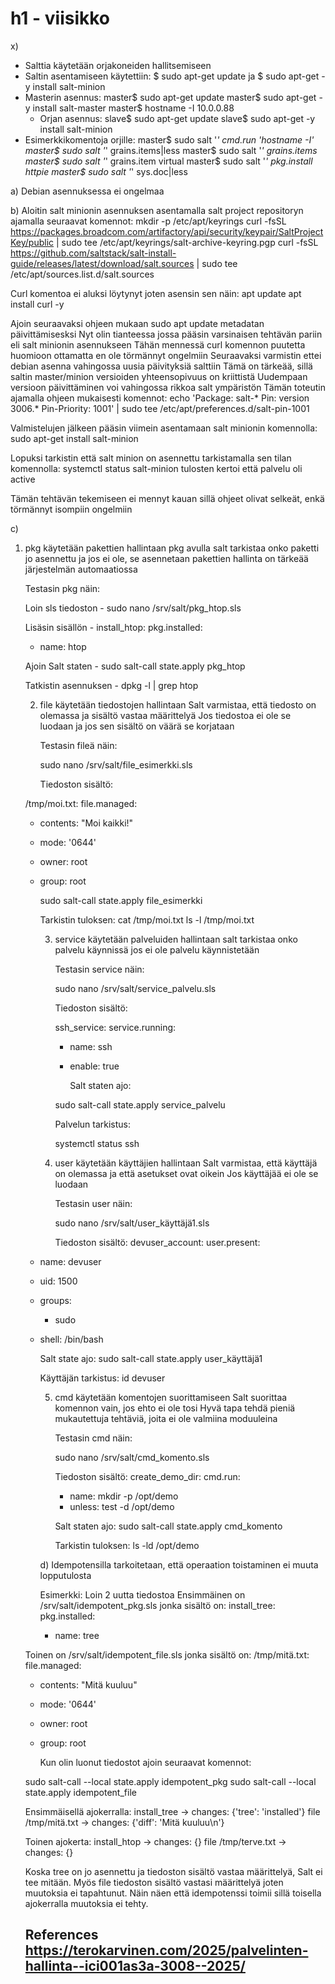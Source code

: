 # h1 - viisikko

x) 
- Salttia käytetään orjakoneiden hallitsemiseen
- Saltin asentamiseen käytettiin: $ sudo apt-get update ja $ sudo apt-get -y install salt-minion
- Masterin asennus:
  master$ sudo apt-get update
master$ sudo apt-get -y install salt-master
master$ hostname -I
10.0.0.88
  - Orjan asennus:
    slave$ sudo apt-get update
slave$ sudo apt-get -y install salt-minion
- Esimerkkikomentoja orjille:
  master$ sudo salt '*' cmd.run 'hostname -I'
master$ sudo salt '*' grains.items|less
master$ sudo salt '*' grains.items
master$ sudo salt '*' grains.item virtual
master$ sudo salt '*' pkg.install httpie
master$ sudo salt '*' sys.doc|less

a) Debian asennuksessa ei ongelmaa

b) Aloitin salt minionin asennuksen asentamalla salt project repositoryn ajamalla seuraavat komennot:
mkdir -p /etc/apt/keyrings
curl -fsSL https://packages.broadcom.com/artifactory/api/security/keypair/SaltProjectKey/public | sudo tee /etc/apt/keyrings/salt-archive-keyring.pgp
curl -fsSL https://github.com/saltstack/salt-install-guide/releases/latest/download/salt.sources | sudo tee /etc/apt/sources.list.d/salt.sources

Curl komentoa ei aluksi löytynyt joten asensin sen näin: 
apt update
apt install curl -y

Ajoin seuraavaksi ohjeen mukaan sudo apt update metadatan päivittämisesksi
Nyt olin tianteessa jossa pääsin varsinaisen tehtävän pariin eli salt minionin asennukseen
Tähän mennessä curl komennon puutetta huomioon ottamatta en ole törmännyt ongelmiin
Seuraavaksi varmistin ettei debian asenna vahingossa uusia päivityksiä salttiin 
Tämä on tärkeää, sillä saltin master/minion versioiden yhteensopivuus on kriittistä
Uudempaan versioon päivittäminen voi vahingossa rikkoa salt ympäristön
Tämän toteutin ajamalla ohjeen mukaisesti komennot:
echo 'Package: salt-*
Pin: version 3006.*
Pin-Priority: 1001' | sudo tee /etc/apt/preferences.d/salt-pin-1001

Valmistelujen jälkeen pääsin viimein asentamaan salt minionin komennolla:
sudo apt-get install salt-minion

Lopuksi tarkistin että salt minion on asennettu tarkistamalla sen tilan komennolla:
systemctl status salt-minion
tulosten kertoi että palvelu oli active

Tämän tehtävän tekemiseen ei mennyt kauan sillä ohjeet olivat selkeät, enkä törmännyt isompiin ongelmiin


c) 
1. pkg käytetään pakettien hallintaan
   pkg avulla salt tarkistaa onko paketti jo asennettu ja jos ei ole, se asennetaan
   pakettien hallinta on tärkeää järjestelmän automaatiossa

   Testasin pkg näin:
   
   Loin sls tiedoston -
   sudo nano /srv/salt/pkg_htop.sls

   Lisäsin sisällön -
   install_htop:
  pkg.installed:
    - name: htop
  
   Ajoin Salt staten -
   sudo salt-call state.apply pkg_htop

   Tatkistin asennuksen -
   dpkg -l | grep htop

   2. file käytetään tiedostojen hallintaan
      Salt varmistaa, että tiedosto on olemassa ja sisältö vastaa määrittelyä
      Jos tiedostoa ei ole se luodaan ja jos sen sisältö on väärä se korjataan

      Testasin fileä näin:

      sudo nano /srv/salt/file_esimerkki.sls

      Tiedoston sisältö:

   /tmp/moi.txt:
  file.managed:
    - contents: "Moi kaikki!"
    - mode: '0644'
    - owner: root
    - group: root
  
      sudo salt-call state.apply file_esimerkki

      Tarkistin tuloksen:
      cat /tmp/moi.txt
      ls -l /tmp/moi.txt

      3. service käytetään palveluiden hallintaan
         salt tarkistaa onko palvelu käynnissä
         jos ei ole palvelu käynnistetään

         Testasin service näin:

         sudo nano /srv/salt/service_palvelu.sls

         Tiedoston sisältö:

         ssh_service:
         service.running:
         - name: ssh
         - enable: true
        
           Salt staten ajo:
        
         sudo salt-call state.apply service_palvelu

         Palvelun tarkistus:

         systemctl status ssh


      4. user käytetään käyttäjien hallintaan
         Salt varmistaa, että käyttäjä on olemassa ja että asetukset ovat oikein
         Jos käyttäjää ei ole se luodaan

         Testasin user näin:

         sudo nano /srv/salt/user_käyttäjä1.sls

         Tiedoston sisältö:
      devuser_account:
      user.present:
    - name: devuser
    - uid: 1500
    - groups:
      - sudo
    - shell: /bin/bash
  
      Salt state ajo:
      sudo salt-call state.apply user_käyttäjä1

      Käyttäjän tarkistus:
      id devuser

      5. cmd käytetään komentojen suorittamiseen
         Salt suorittaa komennon vain, jos ehto ei ole tosi
         Hyvä tapa tehdä pieniä mukautettuja tehtäviä, joita ei ole valmiina moduuleina

         Testasin cmd näin:

         sudo nano /srv/salt/cmd_komento.sls

         Tiedoston sisältö:
         create_demo_dir:
         cmd.run:
         - name: mkdir -p /opt/demo
         - unless: test -d /opt/demo
        
         Salt staten ajo:
         sudo salt-call state.apply cmd_komento

         Tarkistin tuloksen:
         ls -ld /opt/demo


      d) Idempotensilla tarkoitetaan, että operaation toistaminen ei muuta lopputulosta

      Esimerkki:
      Loin 2 uutta tiedostoa
      Ensimmäinen on /srv/salt/idempotent_pkg.sls jonka sisältö on:
      install_tree:
       pkg.installed:
       - name: tree

     Toinen on /srv/salt/idempotent_file.sls jonka sisältö on:
     /tmp/mitä.txt:
     file.managed:
    - contents: "Mitä kuuluu"
    - mode: '0644'
    - owner: root
    - group: root
  
      Kun olin luonut tiedostot ajoin seuraavat komennot:

     sudo salt-call --local state.apply idempotent_pkg
     sudo salt-call --local state.apply idempotent_file

     Ensimmäisellä ajokerralla:
     install_tree → changes: {'tree': 'installed'}
     file /tmp/mitä.txt → changes: {'diff': 'Mitä kuuluu\n'}

     Toinen ajokerta:
     install_htop → changes: {}
     file /tmp/terve.txt → changes: {}

    Koska tree on jo asennettu ja tiedoston sisältö vastaa määrittelyä, Salt ei tee mitään.
    Myös file tiedoston sisältö vastasi määrittelyä joten muutoksia ei tapahtunut.
    Näin näen että idempotenssi toimii sillä toisella ajokerralla muutoksia ei tehty.

   ## References https://terokarvinen.com/2025/palvelinten-hallinta--ici001as3a-3008--2025/
      
   
   
  

